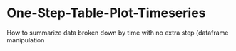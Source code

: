 # One-Step-Table-Plot-Timeseries
How to summarize data broken down by time with no extra step (dataframe manipulation 
